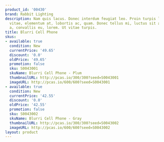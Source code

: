 ```yaml
---
product_id: '00430'
brand: Rabbit Lighting
description: Nam quis lacus. Donec interdum feugiat leo. Proin turpis lacus, scelerisque
  vitae, elementum at, lobortis ac, quam. Donec tellus mi, luctus sit amet, ultrices
  a, convallis eu, lorem. Ut vitae turpis.
title: Blurri Cell Phone
skus:
- available: true
  condition: New
  currentPrice: '49.65'
  discount: '0.0'
  oldPrice: '49.65'
  promotion: false
  sku: S0043001
  skuName: Blurri Cell Phone - Plum
  thumbnailURL: http://pcas.io/300/300?seed=S0043001
  imageURL: http://pcas.io/600/600?seed=S0043001
- available: true
  condition: New
  currentPrice: '42.55'
  discount: '0.0'
  oldPrice: '42.55'
  promotion: false
  sku: S0043002
  skuName: Blurri Cell Phone - Gray
  thumbnailURL: http://pcas.io/300/300?seed=S0043002
  imageURL: http://pcas.io/600/600?seed=S0043002
layout: product
---
```

